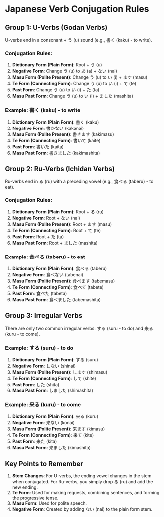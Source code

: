 # Japanese Verb Conjugation Rules

## Group 1: U-Verbs (Godan Verbs)
U-verbs end in a consonant + う (u) sound (e.g., 書く (kaku) - to write).

### Conjugation Rules:
1. **Dictionary Form (Plain Form)**: Root + う (u)
2. **Negative Form**: Change う (u) to あ (a) + ない (nai)
3. **Masu Form (Polite Present)**: Change う (u) to い (i) + ます (masu)
4. **Te Form (Connecting Form)**: Change う (u) to い (i) + て (te)
5. **Past Form**: Change う (u) to い (i) + た (ta)
6. **Masu Past Form**: Change う (u) to い (i) + ました (mashita)

### Example: 書く (kaku) - to write
1. **Dictionary Form (Plain Form)**: 書く (kaku)
2. **Negative Form**: 書かない (kakanai)
3. **Masu Form (Polite Present)**: 書きます (kakimasu)
4. **Te Form (Connecting Form)**: 書いて (kaite)
5. **Past Form**: 書いた (kaita)
6. **Masu Past Form**: 書きました (kakimashita)

## Group 2: Ru-Verbs (Ichidan Verbs)
Ru-verbs end in る (ru) with a preceding vowel (e.g., 食べる (taberu) - to eat).

### Conjugation Rules:
1. **Dictionary Form (Plain Form)**: Root + る (ru)
2. **Negative Form**: Root + ない (nai)
3. **Masu Form (Polite Present)**: Root + ます (masu)
4. **Te Form (Connecting Form)**: Root + て (te)
5. **Past Form**: Root + た (ta)
6. **Masu Past Form**: Root + ました (mashita)

### Example: 食べる (taberu) - to eat
1. **Dictionary Form (Plain Form)**: 食べる (taberu)
2. **Negative Form**: 食べない (tabenai)
3. **Masu Form (Polite Present)**: 食べます (tabemasu)
4. **Te Form (Connecting Form)**: 食べて (tabete)
5. **Past Form**: 食べた (tabeta)
6. **Masu Past Form**: 食べました (tabemashita)

## Group 3: Irregular Verbs
There are only two common irregular verbs: する (suru - to do) and 来る (kuru - to come).

### Example: する (suru) - to do
1. **Dictionary Form (Plain Form)**: する (suru)
2. **Negative Form**: しない (shinai)
3. **Masu Form (Polite Present)**: します (shimasu)
4. **Te Form (Connecting Form)**: して (shite)
5. **Past Form**: した (shita)
6. **Masu Past Form**: しました (shimashita)

### Example: 来る (kuru) - to come
1. **Dictionary Form (Plain Form)**: 来る (kuru)
2. **Negative Form**: 来ない (konai)
3. **Masu Form (Polite Present)**: 来ます (kimasu)
4. **Te Form (Connecting Form)**: 来て (kite)
5. **Past Form**: 来た (kita)
6. **Masu Past Form**: 来ました (kimashita)

## Key Points to Remember
1. **Stem Changes**: For U-verbs, the ending vowel changes in the stem when conjugated. For Ru-verbs, you simply drop る (ru) and add the new ending.
2. **Te Form**: Used for making requests, combining sentences, and forming the progressive tense.
3. **Masu Form**: Used for polite speech.
4. **Negative Form**: Created by adding ない (nai) to the plain form stem.
